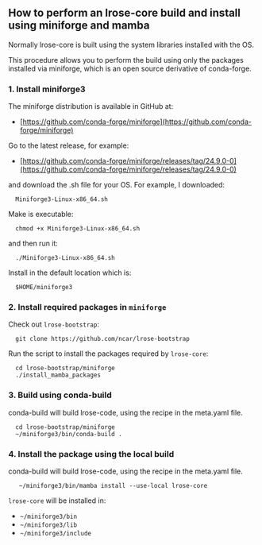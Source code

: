 ## How to perform an lrose-core build and install using miniforge and mamba

Normally lrose-core is built using the system libraries installed with the OS.

This procedure allows you to perform the build using only
the packages installed via miniforge,
which is an open source derivative of conda-forge.

### 1. Install miniforge3

The miniforge distribution is available in GitHub at:

* [https://github.com/conda-forge/miniforge](https://github.com/conda-forge/miniforge)

Go to the latest release, for example:

* [https://github.com/conda-forge/miniforge/releases/tag/24.9.0-0](https://github.com/conda-forge/miniforge/releases/tag/24.9.0-0)

and download the .sh file for your OS. For example, I downloaded:

```
  Miniforge3-Linux-x86_64.sh
```

Make is executable:

```
  chmod +x Miniforge3-Linux-x86_64.sh
```

and then run it:

```
  ./Miniforge3-Linux-x86_64.sh
```

Install in the default location which is:

```
  $HOME/miniforge3
```

### 2. Install required packages in ```miniforge```

Check out ```lrose-bootstrap```:

```
  git clone https://github.com/ncar/lrose-bootstrap
```

Run the script to install the packages required by ```lrose-core```:

```
  cd lrose-bootstrap/miniforge
  ./install_mamba_packages
```

### 3. Build using conda-build

conda-build will build lrose-code, using the recipe in the meta.yaml file.

```
  cd lrose-bootstrap/miniforge
  ~/miniforge3/bin/conda-build .
```

### 4. Install the package using the local build

conda-build will build lrose-code, using the recipe in the meta.yaml file.

```
   ~/miniforge3/bin/mamba install --use-local lrose-core
```

```lrose-core``` will be installed in:

* ```~/miniforge3/bin```
* ```~/miniforge3/lib```
* ```~/miniforge3/include```

